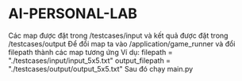 # AI-PERSONAL-LAB
Các map được đặt trong /testcases/input và kết quả được đặt trong /testcases/output
Để đổi map ta vào /application/game_runner và đổi filepath thành các map tương ứng
Ví dụ:
filepath = "./testcases/input/input_5x5.txt"
output_filepath = "./testcases/output/output_5x5.txt"
Sau đó chạy main.py